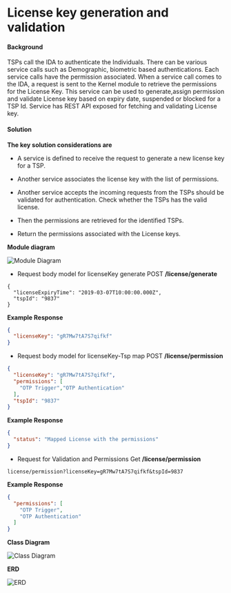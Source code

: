 ﻿# License key generation and validation

#### Background

TSPs call the IDA to authenticate the Individuals. There can be various service calls such as Demographic, biometric based authentications. Each service calls have the permission associated. When a service call comes to the IDA, a request is sent to the Kernel module to retrieve the permissions for the License Key.
This service can be used to generate,assign permission and validate License key based on expiry date, suspended or blocked for a TSP Id. Service has REST API exposed for fetching and validating License key. 

#### Solution



**The key solution considerations are**

- A service is defined to receive the request to generate a new license key for a TSP. 

- Another service associates the license key with the list of permissions. 

- Another service accepts the incoming requests from the TSPs should be validated for authentication. Check whether the TSPs has the valid license.  

- Then the permissions are retrieved for the identified TSPs. 

- Return the permissions associated with the License keys.  

**Module diagram**



![Module Diagram](_images/LicenseKeyGeneration.jpg)




- Request body model for licenseKey generate POST **/license/generate**


```
{
  "licenseExpiryTime": "2019-03-07T10:00:00.000Z",
  "tspId": "9837"
}
```
**Example Response**

```JSON
{
  "licenseKey": "gR7Mw7tA7S7qifkf"
}
```

- Request body model for licenseKey-Tsp map POST **/license/permission**


```JSON
{
  "licenseKey": "gR7Mw7tA7S7qifkf",
  "permissions": [
    "OTP Trigger","OTP Authentication"
  ],
  "tspId": "9837"
}
```
**Example Response**

```JSON
{
  "status": "Mapped License with the permissions"
}
```


- Request for Validation and Permissions Get **/license/permission**


```
license/permission?licenseKey=gR7Mw7tA7S7qifkf&tspId=9837
```

**Example Response**

```JSON
{
  "permissions": [
    "OTP Trigger",
    "OTP Authentication"
  ]
}
```


**Class Diagram**



![Class Diagram](_images/kernel-licensekeymanager-cd.png)


**ERD**



![ERD](_images/kernel-licensekeymanager-erd.png)







